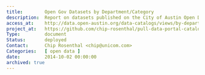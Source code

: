 ```yaml
---
title:        Open Gov Datasets by Department/Category
description:  Report on datasets published on the City of Austin Open Data portal, updated nightly.
access_at:    http://data.open-austin.org/data-catalogs/views/by-department.html
project_at:   https://github.com/chip-rosenthal/pull-data-portal-catalog
Type:         document
Status:       deployed
Contact:      Chip Rosenthal <chip@unicom.com>
Categories:   [ open data ]
date:         2014-10-02 00:00:00
archived: true
---
```

